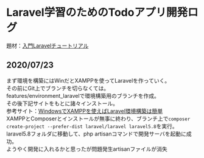 # Laravel学習のためのTodoアプリ開発ログ
題材：[入門Laravelチュートリアル ](https://www.hypertextcandy.com/laravel-tutorial-introduction)

## 2020/07/23

まず環境を構築にはWinだとXAMPPを使ってLaravelを作っていく。  
その前にGit上でブランチを切らなくては。  
features/environment_laravelで環境構築用のブランチを作成。  
その後下記サイトをもとに諸々インストール。  
参考サイト：[WindowsでXAMPPを使えばLaravel環境構築は簡単](https://reffect.co.jp/laravel/windows-xampp-laravel-install)  
XAMPPとComposerとインストールが無事に終わり、ブランチ上で`composer create-project --prefer-dist laravel/laravel laravel5.8`を実行。  
laravel5.8フォルダに移動して、php artisanコマンドで開発サーバを起動に成功。  
ようやく開発に入れるかと思ったが問題発生artisanファイルが消失
